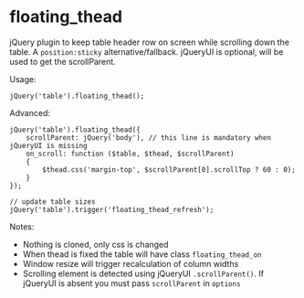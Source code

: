 # floating_thead
jQuery plugin to keep table header row on screen while scrolling down the table.
A `position:sticky` alternative/fallback.
jQueryUI is optional, will be used to get the scrollParent.

Usage:

    jQuery('table').floating_thead();

Advanced:

    jQuery('table').floating_thead({
        scrollParent: jQuery('body'), // this line is mandatory when jQueryUI is missing
        on_scroll: function ($table, $thead, $scrollParent)
        {
            $thead.css('margin-top', $scrollParent[0].scrollTop ? 60 : 0);
        }
    });
    
    // update table sizes
    jQuery('table').trigger('floating_thead_refresh');

Notes:
 * Nothing is cloned, only css is changed
 * When thead is fixed the table will have class `floating_thead_on`
 * Window resize will trigger recalculation of column widths
 * Scrolling element is detected using jQueryUI `.scrollParent()`. If jQueryUI is absent you must pass `scrollParent` in `options`
